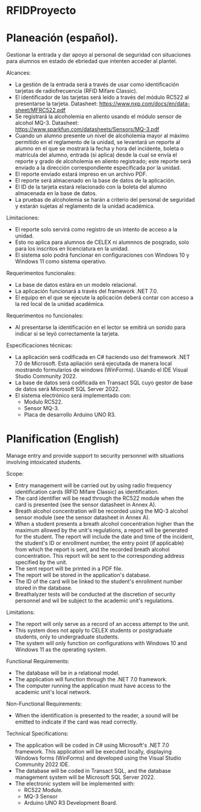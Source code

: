 # RFIDProyecto

# Planeación (español).

Gestionar la entrada y dar apoyo al personal de seguridad con situaciones para alumnos en estado de ebriedad que intenten acceder al plantel.

Alcances:

- La gestión de la entrada será a través de usar como identificación tarjetas de radiofrecuencia (RFID Mifare Classic).
- El identificador de las tarjetas será leído a través del módulo RC522 al presentarse la tarjeta.
Datasheet: https://www.nxp.com/docs/en/data-sheet/MFRC522.pdf
- Se registrará la alcoholemia en aliento usando el módulo sensor de alcohol MQ-3.
Datasheet: https://www.sparkfun.com/datasheets/Sensors/MQ-3.pdf
- Cuando un alumno presente un nivel de alcoholemia mayor al máximo permitido en el reglamento de la unidad, se levantará un reporte al alumno en el que se mostrará la fecha y hora del incidente, boleta o matrícula del alumno, entrada (si aplica) desde la cual se envía el reporte y grado de alcoholemia en aliento registrado; este reporte será enviado a la dirección correspondiente especificada por la unidad.
- El reporte enviado estará impreso en un archivo PDF.
- El reporte será almacenado en la base de datos de la aplicación.
- El ID de la tarjeta estará relacionado con la boleta del alumno almacenada en la base de datos.
- La pruebas de alcoholemia se harán a criterio del personal de seguridad y estarán sujetas al reglamento de la unidad académica.

Límitaciones:

- El reporte solo servirá como registro de un intento de acceso a la unidad.
- Esto no aplica para alumnos de CELEX ni alumnnos de posgrado, solo para los inscritos en licenciatura en la unidad.
- El sistema solo podrá funcionar en configuraciones con Windows 10 y Windows 11 como sistema operativo.


Requerimentos funcionales:

- La base de datos estára en un modelo relacional.
- La aplicación funcionará a través del framework .NET 7.0.
- El equipo en el que se ejecute la aplicación deberá contar con acceso a la red local de la unidad académica.

Requerimentos no funcionales:

- Al presentarse la identificación en el lector se emitirá un sonido para indicar si se leyó correctamente la tarjeta.

Especificaciones técnicas:

- La aplicación será codificada en C# haciendo uso del framework .NET 7.0 de Microsoft. Esta apliación será ejecutada de manera local mostrando formularios de windows (WinForms). Usando el IDE Visual Studio Community 2022.
- La base de datos será codificada en Transact SQL cuyo gestor de base de datos será Microsoft SQL Server 2022. 
- El sistema electrónico será implementado con:
	- Modulo RC522.
	- Sensor MQ-3.
	- Placa de desarrollo Arduino UNO R3.

# Planification (English)

Manage entry and provide support to security personnel with situations involving intoxicated students.

Scope:

- Entry management will be carried out by using radio frequency identification cards (RFID Mifare Classic) as identification.
- The card identifier will be read through the RC522 module when the card is presented (see the sensor datasheet in Annex A).
- Breath alcohol concentration will be recorded using the MQ-3 alcohol sensor module (see the sensor datasheet in Annex A).
- When a student presents a breath alcohol concentration higher than the maximum allowed by the unit's regulations, a report will be generated for the student. The report will include the date and time of the incident, the student's ID or enrollment number, the entry point (if applicable) from which the report is sent, and the recorded breath alcohol concentration. This report will be sent to the corresponding address specified by the unit.
- The sent report will be printed in a PDF file.
- The report will be stored in the application's database.
- The ID of the card will be linked to the student's enrollment number stored in the database.
- Breathalyzer tests will be conducted at the discretion of security personnel and wil be subject to the academic unit's regulations.

Limitations:

- The report will only serve as a record of an access attempt to the unit.
- This system does not apply to CELEX students or postgraduate students, only to undergraduate students.
- The system will only function on configurations with Windows 10 and Windows 11 as the operating system.

Functional Requirements:

- The database will be in a relational model.
- The application will function through the .NET 7.0 framework.
- The computer running the application must have access to the academic unit's local network.

Non-Functional Requirements:

- When the identification is presented to the reader, a sound will be emitted to indicate if the card was read correctly.

Technical Specifications:

- The application will be coded in C# using Microsoft's .NET 7.0 framework. This application will be executed locally, displaying Windows forms (WinForms) and developed using the Visual Studio Community 2022 IDE.
- The database will be coded in Transact SQL, and the database management system will be Microsoft SQL Server 2022.
- The electronic system will be implemented with:
    - RC522 Module.
    - MQ-3 Sensor
    - Arduino UNO R3 Development Board.